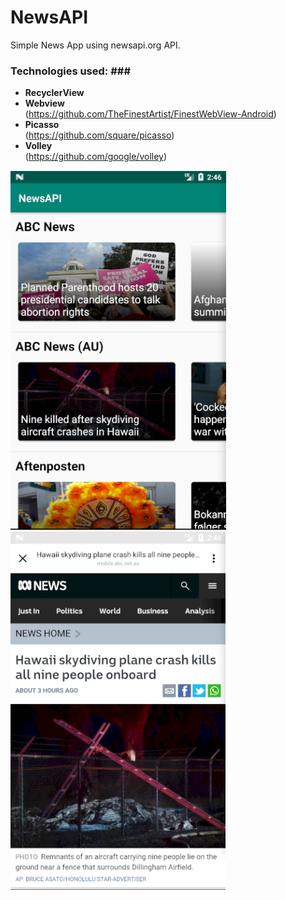 # NewsAPI
Simple News App using newsapi.org API.<br /> 

### Technologies used: ###<br /> 
  * **RecyclerView**<br /> 
  * **Webview** <br>(https://github.com/TheFinestArtist/FinestWebView-Android)<br /> 
  * **Picasso** <br>(https://github.com/square/picasso)<br /> 
  * **Volley** <br>(https://github.com/google/volley)<br /> 
  

![Alt text](/Screenshots/home.png?raw=true "Home Screen")
![Alt text](/Screenshots/webview.png?raw=true "WebView Screen")
